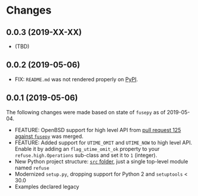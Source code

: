 # Changes

## 0.0.3 (2019-XX-XX)

- (TBD)

## 0.0.2 (2019-05-06)

- FIX: `README.md` was not rendered properly on [PyPI](https://pypi.python.org/pypi/refuse).

## 0.0.1 (2019-05-06)

The following changes were made based on state of `fusepy` as of 2019-05-04.

- FEATURE: OpenBSD support for high level API from [pull request 125 against `fusepy`](https://github.com/fusepy/fusepy/pull/125) was merged.
- FEATURE: Added support for `UTIME_OMIT` and `UTIME_NOW` to high level API. Enable it by adding an `flag_utime_omit_ok` property to your `refuse.high.Operations` sub-class and set it to `1` (integer).
- New Python project structure: [`src` folder](https://blog.ionelmc.ro/2014/05/25/python-packaging/), just a single top-level module named `refuse`
- Modernized `setup.py`, dropping support for Python 2 and `setuptools` < 30.0
- Examples declared legacy
